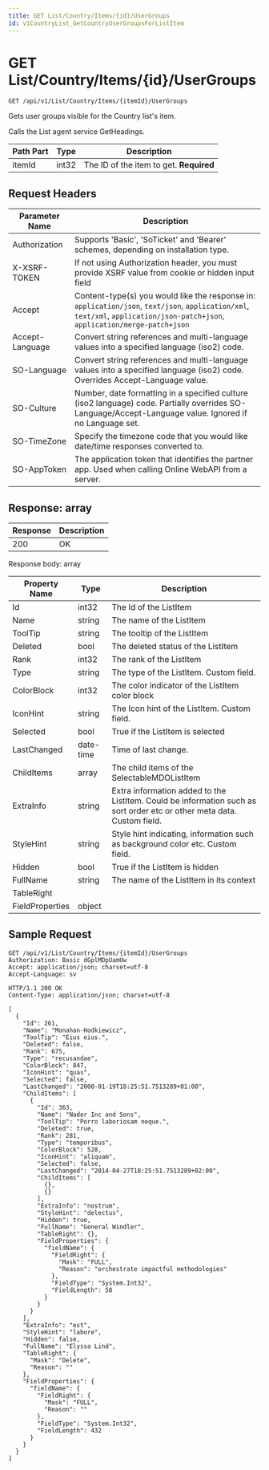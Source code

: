 ```yaml
---
title: GET List/Country/Items/{id}/UserGroups
id: v1CountryList_GetCountryUserGroupsForListItem
---
```


# GET List/Country/Items/{id}/UserGroups

```http
GET /api/v1/List/Country/Items/{itemId}/UserGroups
```

Gets user groups visible for the Country list's item.

Calls the List agent service GetHeadings.




| Path Part | Type | Description |
|-----------|------|-------------|
| itemId | int32 | The ID of the item to get. **Required** |



## Request Headers

| Parameter Name | Description |
|----------------|-------------|
| Authorization  | Supports 'Basic', 'SoTicket' and 'Bearer' schemes, depending on installation type. |
| X-XSRF-TOKEN   | If not using Authorization header, you must provide XSRF value from cookie or hidden input field |
| Accept         | Content-type(s) you would like the response in: `application/json`, `text/json`, `application/xml`, `text/xml`, `application/json-patch+json`, `application/merge-patch+json` |
| Accept-Language | Convert string references and multi-language values into a specified language (iso2) code. |
| SO-Language | Convert string references and multi-language values into a specified language (iso2) code. Overrides Accept-Language value. |
| SO-Culture | Number, date formatting in a specified culture (iso2 language) code. Partially overrides SO-Language/Accept-Language value. Ignored if no Language set. |
| SO-TimeZone | Specify the timezone code that you would like date/time responses converted to. |
| SO-AppToken | The application token that identifies the partner app. Used when calling Online WebAPI from a server. |


## Response: array



| Response | Description |
|----------------|-------------|
| 200 | OK |

Response body: array

| Property Name | Type |  Description |
|----------------|------|--------------|
| Id | int32 | The Id of the ListItem |
| Name | string | The name of the ListItem |
| ToolTip | string | The tooltip of the ListItem |
| Deleted | bool | The deleted status of the ListItem |
| Rank | int32 | The rank of the ListItem |
| Type | string | The type of the ListItem. Custom field. |
| ColorBlock | int32 | The color indicator of the ListItem color block |
| IconHint | string | The Icon hint of the ListItem. Custom field. |
| Selected | bool | True if the ListItem is selected |
| LastChanged | date-time | Time of last change. |
| ChildItems | array | The child items of the SelectableMDOListItem |
| ExtraInfo | string | Extra information added to the ListItem. Could be information such as sort order etc or other meta data. Custom field. |
| StyleHint | string | Style hint indicating, information such as background color etc. Custom field. |
| Hidden | bool | True if the ListItem is hidden |
| FullName | string | The name of the ListItem in its context |
| TableRight |  |  |
| FieldProperties | object |  |

## Sample Request

```http!
GET /api/v1/List/Country/Items/{itemId}/UserGroups
Authorization: Basic dGplMDpUamUw
Accept: application/json; charset=utf-8
Accept-Language: sv
```

```http_
HTTP/1.1 200 OK
Content-Type: application/json; charset=utf-8

[
  {
    "Id": 261,
    "Name": "Monahan-Hodkiewicz",
    "ToolTip": "Eius eius.",
    "Deleted": false,
    "Rank": 675,
    "Type": "recusandae",
    "ColorBlock": 847,
    "IconHint": "quas",
    "Selected": false,
    "LastChanged": "2000-01-19T18:25:51.7513289+01:00",
    "ChildItems": [
      {
        "Id": 363,
        "Name": "Nader Inc and Sons",
        "ToolTip": "Porro laboriosam neque.",
        "Deleted": true,
        "Rank": 281,
        "Type": "temporibus",
        "ColorBlock": 528,
        "IconHint": "aliquam",
        "Selected": false,
        "LastChanged": "2014-04-27T18:25:51.7513289+02:00",
        "ChildItems": [
          {},
          {}
        ],
        "ExtraInfo": "nostrum",
        "StyleHint": "delectus",
        "Hidden": true,
        "FullName": "General Windler",
        "TableRight": {},
        "FieldProperties": {
          "fieldName": {
            "FieldRight": {
              "Mask": "FULL",
              "Reason": "orchestrate impactful methodologies"
            },
            "FieldType": "System.Int32",
            "FieldLength": 58
          }
        }
      }
    ],
    "ExtraInfo": "est",
    "StyleHint": "labore",
    "Hidden": false,
    "FullName": "Elyssa Lind",
    "TableRight": {
      "Mask": "Delete",
      "Reason": ""
    },
    "FieldProperties": {
      "fieldName": {
        "FieldRight": {
          "Mask": "FULL",
          "Reason": ""
        },
        "FieldType": "System.Int32",
        "FieldLength": 432
      }
    }
  }
]
```